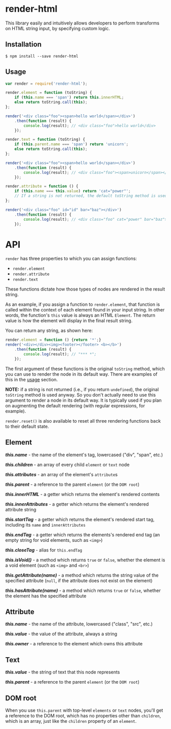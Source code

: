 # render-html
This library easily and intuitively allows developers to perform transforms on HTML string input, by specifying custom logic.

## Installation
```
$ npm install --save render-html
```

## Usage
```javascript
var render = require('render-html');

render.element = function (toString) {
	if (this.name === 'span') return this.innerHTML;
	else return toString.call(this);
};

render('<div class="foo"><span>hello world</span></div>')
	.then(function (result) {
		console.log(result); // <div class="foo">hello world</div>
	});
```

```javascript
render.text = function (toString) {
	if (this.parent.name === 'span') return 'unicorn';
	else return toString.call(this);
};

render('<div class="foo"><span>hello world</span></div>')
	.then(function (result) {
		console.log(result); // <div class="foo"><span>unicorn</span></div>
	});
```

```javascript
render.attribute = function () {
	if (this.name === this.value) return 'cat="power"';
	// If a string is not returned, the default toString method is used anyway
};

render('<div class="foo" id="id" bar="baz"></div>')
	.then(function (result) {
		console.log(result); // <div class="foo" cat="power" bar="baz"></div>
	});
```

# API

`render` has three properties to which you can assign functions:
* `render.element`
* `render.attribute`
* `render.text`

These functions dictate how those types of nodes are rendered in the result string.

As an example, if you assign a function to `render.element`, that function is called within the context of each element found in your input string. In other words, the function's `this` value is always an HTML `Element`. The return value is how the element will display in the final result string.

You can return any string, as shown here:
```javascript
render.element = function () {return '*';}
render('<div></div><img><footer></footer> <b></b>')
	.then(function (result) {
		console.log(result); // "*** *";
	});
```

The first argument of these functions is the original `toString` method, which you can use to render the node in its default way. There are examples of this in the [usage](#usage) section. 

**NOTE:** if a string is not returned (i.e., if you return `undefined`), the original `toString` method is used anyway. So you don't actually need to use this argument to render a node in its default way. It is typically used if you plan on augmenting the default rendering (with regular expressions, for example).

`render.reset()` is also available to reset all three rendering functions back to their default state.

## Element

_**this.name**_ - the name of the element's tag, lowercased ("div", "span", etc.)

_**this.children**_ - an array of every child `element` or `text` node

_**this.attributes**_ - an array of the element's `attribute`s

_**this.parent**_ - a reference to the parent `element` (or the `DOM root`)

_**this.innerHTML**_ - a getter which returns the element's rendered contents

_**this.innerAttributes**_ - a getter which returns the element's rendered attribute string

_**this.startTag**_ - a getter which returns the element's rendered start tag, including its `name` and `innerAttributes`

_**this.endTag**_ - a getter which returns the elements's rendered end tag (an empty string for void elements, such as `<img>`)

_**this.closeTag**_ - alias for `this.endTag`

_**this.isVoid()**_ - a method which returns `true` or `false`, whether the element is a void element (such as `<img>` and `<br>`)

_**this.getAttribute(name)**_ - a method which returns the string value of the specified attribute (`null`, if the attribute does not exist on the element)

_**this.hasAttribute(name)**_ - a method which returns `true` or `false`, whether the element has the specified attribute

## Attribute

_**this.name**_ - the name of the attribute, lowercased ("class", "src", etc.)

_**this.value**_ - the value of the attribute, always a string

_**this.owner**_ - a reference to the element which owns this attribute

## Text

_**this.value**_ - the string of text that this node represents

_**this.parent**_ - a reference to the parent `element` (or the `DOM root`)

## DOM root

When you use `this.parent` with top-level `elements` or `text` nodes, you'll get a reference to the DOM root, which has no properties other than `children`, which is an array, just like the `children` property of an `element`.

